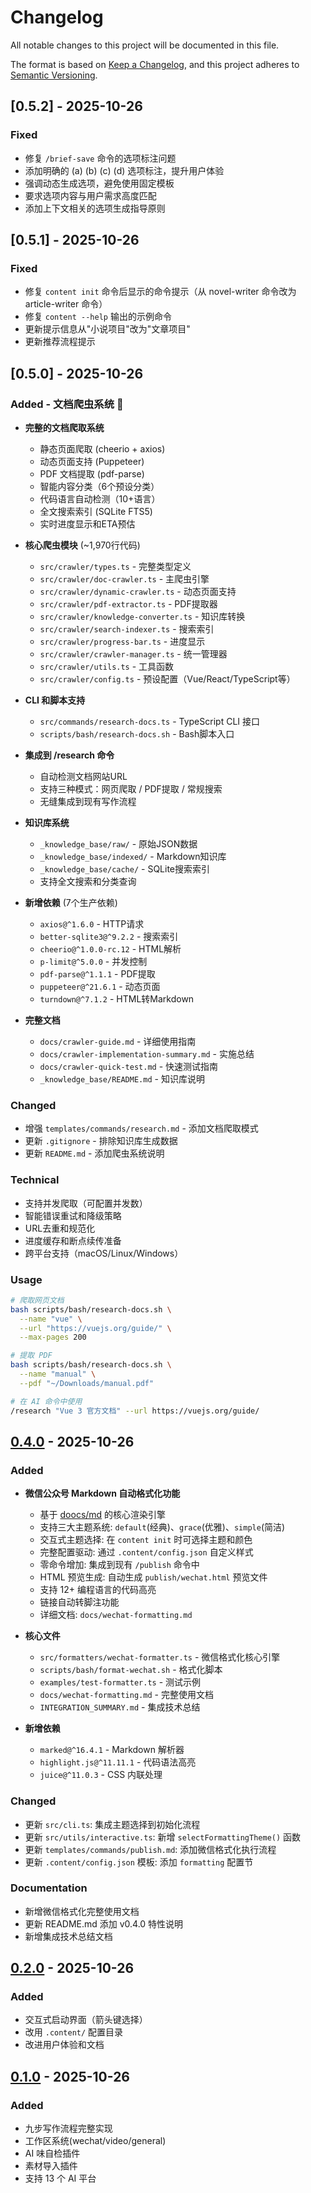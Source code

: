 # Changelog

All notable changes to this project will be documented in this file.

The format is based on [Keep a Changelog](https://keepachangelog.com/en/1.0.0/),
and this project adheres to [Semantic Versioning](https://semver.org/spec/v2.0.0.html).

## [0.5.2] - 2025-10-26

### Fixed

- 修复 `/brief-save` 命令的选项标注问题
- 添加明确的 (a) (b) (c) (d) 选项标注，提升用户体验
- 强调动态生成选项，避免使用固定模板
- 要求选项内容与用户需求高度匹配
- 添加上下文相关的选项生成指导原则

## [0.5.1] - 2025-10-26

### Fixed

- 修复 `content init` 命令后显示的命令提示（从 novel-writer 命令改为 article-writer 命令）
- 修复 `content --help` 输出的示例命令
- 更新提示信息从"小说项目"改为"文章项目"
- 更新推荐流程提示

## [0.5.0] - 2025-10-26

### Added - 文档爬虫系统 🚀

- **完整的文档爬取系统**
  - 静态页面爬取 (cheerio + axios)
  - 动态页面支持 (Puppeteer)
  - PDF 文档提取 (pdf-parse)
  - 智能内容分类（6个预设分类）
  - 代码语言自动检测（10+语言）
  - 全文搜索索引 (SQLite FTS5)
  - 实时进度显示和ETA预估

- **核心爬虫模块** (~1,970行代码)
  - `src/crawler/types.ts` - 完整类型定义
  - `src/crawler/doc-crawler.ts` - 主爬虫引擎
  - `src/crawler/dynamic-crawler.ts` - 动态页面支持
  - `src/crawler/pdf-extractor.ts` - PDF提取器
  - `src/crawler/knowledge-converter.ts` - 知识库转换
  - `src/crawler/search-indexer.ts` - 搜索索引
  - `src/crawler/progress-bar.ts` - 进度显示
  - `src/crawler/crawler-manager.ts` - 统一管理器
  - `src/crawler/utils.ts` - 工具函数
  - `src/crawler/config.ts` - 预设配置（Vue/React/TypeScript等）

- **CLI 和脚本支持**
  - `src/commands/research-docs.ts` - TypeScript CLI 接口
  - `scripts/bash/research-docs.sh` - Bash脚本入口

- **集成到 /research 命令**
  - 自动检测文档网站URL
  - 支持三种模式：网页爬取 / PDF提取 / 常规搜索
  - 无缝集成到现有写作流程

- **知识库系统**
  - `_knowledge_base/raw/` - 原始JSON数据
  - `_knowledge_base/indexed/` - Markdown知识库
  - `_knowledge_base/cache/` - SQLite搜索索引
  - 支持全文搜索和分类查询

- **新增依赖** (7个生产依赖)
  - `axios@^1.6.0` - HTTP请求
  - `better-sqlite3@^9.2.2` - 搜索索引
  - `cheerio@^1.0.0-rc.12` - HTML解析
  - `p-limit@^5.0.0` - 并发控制
  - `pdf-parse@^1.1.1` - PDF提取
  - `puppeteer@^21.6.1` - 动态页面
  - `turndown@^7.1.2` - HTML转Markdown

- **完整文档**
  - `docs/crawler-guide.md` - 详细使用指南
  - `docs/crawler-implementation-summary.md` - 实施总结
  - `docs/crawler-quick-test.md` - 快速测试指南
  - `_knowledge_base/README.md` - 知识库说明

### Changed

- 增强 `templates/commands/research.md` - 添加文档爬取模式
- 更新 `.gitignore` - 排除知识库生成数据
- 更新 `README.md` - 添加爬虫系统说明

### Technical

- 支持并发爬取（可配置并发数）
- 智能错误重试和降级策略
- URL去重和规范化
- 进度缓存和断点续传准备
- 跨平台支持（macOS/Linux/Windows）

### Usage

```bash
# 爬取网页文档
bash scripts/bash/research-docs.sh \
  --name "vue" \
  --url "https://vuejs.org/guide/" \
  --max-pages 200

# 提取 PDF
bash scripts/bash/research-docs.sh \
  --name "manual" \
  --pdf "~/Downloads/manual.pdf"

# 在 AI 命令中使用
/research "Vue 3 官方文档" --url https://vuejs.org/guide/
```

## [0.4.0] - 2025-10-26

### Added

- **微信公众号 Markdown 自动格式化功能**
  - 基于 [doocs/md](https://github.com/doocs/md) 的核心渲染引擎
  - 支持三大主题系统: `default`(经典)、`grace`(优雅)、`simple`(简洁)
  - 交互式主题选择: 在 `content init` 时可选择主题和颜色
  - 完整配置驱动: 通过 `.content/config.json` 自定义样式
  - 零命令增加: 集成到现有 `/publish` 命令中
  - HTML 预览生成: 自动生成 `publish/wechat.html` 预览文件
  - 支持 12+ 编程语言的代码高亮
  - 链接自动转脚注功能
  - 详细文档: `docs/wechat-formatting.md`

- **核心文件**
  - `src/formatters/wechat-formatter.ts` - 微信格式化核心引擎
  - `scripts/bash/format-wechat.sh` - 格式化脚本
  - `examples/test-formatter.ts` - 测试示例
  - `docs/wechat-formatting.md` - 完整使用文档
  - `INTEGRATION_SUMMARY.md` - 集成技术总结

- **新增依赖**
  - `marked@^16.4.1` - Markdown 解析器
  - `highlight.js@^11.11.1` - 代码语法高亮
  - `juice@^11.0.3` - CSS 内联处理

### Changed

- 更新 `src/cli.ts`: 集成主题选择到初始化流程
- 更新 `src/utils/interactive.ts`: 新增 `selectFormattingTheme()` 函数
- 更新 `templates/commands/publish.md`: 添加微信格式化执行流程
- 更新 `.content/config.json` 模板: 添加 `formatting` 配置节

### Documentation

- 新增微信格式化完整使用文档
- 更新 README.md 添加 v0.4.0 特性说明
- 新增集成技术总结文档

## [0.2.0] - 2025-10-26

### Added

- 交互式启动界面（箭头键选择）
- 改用 `.content/` 配置目录
- 改进用户体验和文档

## [0.1.0] - 2025-10-26

### Added

- 九步写作流程完整实现
- 工作区系统(wechat/video/general)
- AI 味自检插件
- 素材导入插件
- 支持 13 个 AI 平台

[0.4.0]: https://github.com/wordflowlab/article-writer/compare/v0.2.0...v0.4.0
[0.2.0]: https://github.com/wordflowlab/article-writer/compare/v0.1.0...v0.2.0
[0.1.0]: https://github.com/wordflowlab/article-writer/releases/tag/v0.1.0
